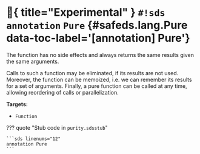 # :test_tube:{ title="Experimental" } `#!sds annotation` `Pure` {#safeds.lang.Pure data-toc-label='[annotation] Pure'}

The function has no side effects and always returns the same results given the same arguments.

Calls to such a function may be eliminated, if its results are not used. Moreover, the function can be memoized, i.e.
we can remember its results for a set of arguments. Finally, a pure function can be called at any time, allowing
reordering of calls or parallelization.

**Targets:**

- `Function`

??? quote "Stub code in `purity.sdsstub`"

    ```sds linenums="12"
    annotation Pure
    ```
